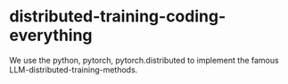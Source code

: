 # distributed-training-coding-everything
We use the python, pytorch, pytorch.distributed to implement the famous LLM-distributed-training-methods.
